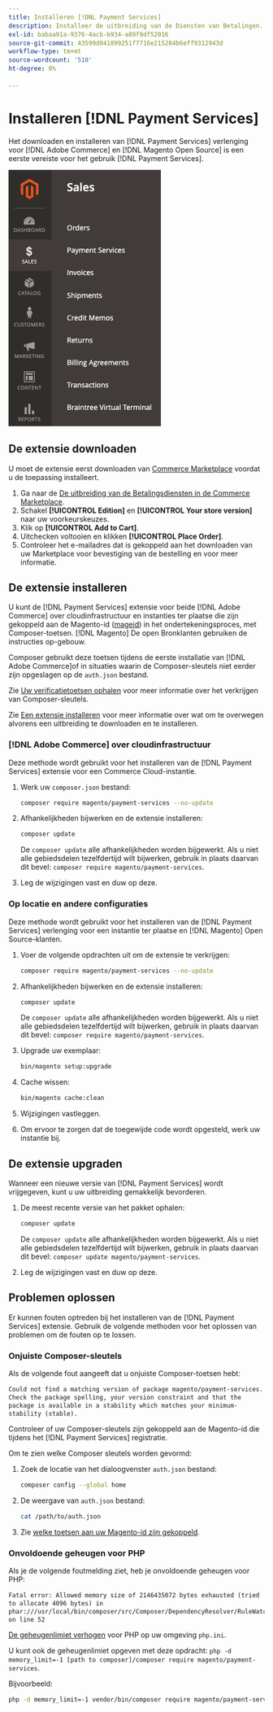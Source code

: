 ```yaml
---
title: Installeren [!DNL Payment Services]
description: Installeer de uitbreiding van de Diensten van Betalingen.
exl-id: babaa91a-9376-4acb-b934-a89f9df52016
source-git-commit: 43599d041899251f7716e215284b6eff9312943d
workflow-type: tm+mt
source-wordcount: '510'
ht-degree: 0%

---
```


# Installeren [!DNL Payment Services]

Het downloaden en installeren van [!DNL Payment Services] verlenging voor [!DNL Adobe Commerce] en [!DNL Magento Open Source] is een eerste vereiste voor het gebruik [!DNL Payment Services].

![[!DNL Payment Services] extensiebeheerweergave](assets/admin-view.png)

## De extensie downloaden

U moet de extensie eerst downloaden van [Commerce Marketplace](https://experienceleague.adobe.com/docs/commerce-admin/start/resources/commerce-marketplace.html) voordat u de toepassing installeert.

1. Ga naar de [De uitbreiding van de Betalingsdiensten in de Commerce Marketplace](https://marketplace.magento.com/magento-payment-services.html).
1. Schakel **[!UICONTROL Edition]** en **[!UICONTROL Your store version]** naar uw voorkeurskeuzes.
1. Klik op **[!UICONTROL Add to Cart]**.
1. Uitchecken voltooien en klikken **[!UICONTROL Place Order]**.
1. Controleer het e-mailadres dat is gekoppeld aan het downloaden van uw Marketplace voor bevestiging van de bestelling en voor meer informatie.

## De extensie installeren

U kunt de [!DNL Payment Services] extensie voor beide [!DNL Adobe Commerce] over cloudinfrastructuur en instanties ter plaatse die zijn gekoppeld aan de Magento-id ([mageid](https://devdocs.magento.com/marketplace/sellers/profile-personal.html#field-descriptions)) in het ondertekeningsproces, met Composer-toetsen. [!DNL Magento] De open Bronklanten gebruiken de instructies op-gebouw.

Composer gebruikt deze toetsen tijdens de eerste installatie van [!DNL Adobe Commerce]of in situaties waarin de Composer-sleutels niet eerder zijn opgeslagen op de `auth.json` bestand.

Zie [Uw verificatietoetsen ophalen](https://devdocs.magento.com/guides/v2.4/install-gde/prereq/connect-auth.html) voor meer informatie over het verkrijgen van Composer-sleutels.

Zie [Een extensie installeren](https://devdocs.magento.com/guides/v2.4/install-gde/install/cli/extensions.html) voor meer informatie over wat om te overwegen alvorens een uitbreiding te downloaden en te installeren.

### [!DNL Adobe Commerce] over cloudinfrastructuur

Deze methode wordt gebruikt voor het installeren van de [!DNL Payment Services] extensie voor een Commerce Cloud-instantie.

1. Werk uw `composer.json` bestand:

   ```bash
   composer require magento/payment-services --no-update
   ```

1. Afhankelijkheden bijwerken en de extensie installeren:

   ```bash
   composer update
   ```

   De `composer update` alle afhankelijkheden worden bijgewerkt. Als u niet alle gebiedsdelen tezelfdertijd wilt bijwerken, gebruik in plaats daarvan dit bevel: `composer require magento/payment-services`.

1. Leg de wijzigingen vast en duw op deze.

### Op locatie en andere configuraties

Deze methode wordt gebruikt voor het installeren van de [!DNL Payment Services] verlenging voor een instantie ter plaatse en [!DNL Magento] Open Source-klanten.

1. Voer de volgende opdrachten uit om de extensie te verkrijgen:

   ```bash
   composer require magento/payment-services --no-update
   ```

1. Afhankelijkheden bijwerken en de extensie installeren:

   ```bash
   composer update
   ```

   De `composer update` alle afhankelijkheden worden bijgewerkt. Als u niet alle gebiedsdelen tezelfdertijd wilt bijwerken, gebruik in plaats daarvan dit bevel: `composer require magento/payment-services`.

1. Upgrade uw exemplaar:

   ```bash
   bin/magento setup:upgrade
   ```

1. Cache wissen:

   ```bash
   bin/magento cache:clean
   ```

1. Wijzigingen vastleggen.
1. Om ervoor te zorgen dat de toegewijde code wordt opgesteld, werk uw instantie bij.

## De extensie upgraden

Wanneer een nieuwe versie van [!DNL Payment Services] wordt vrijgegeven, kunt u uw uitbreiding gemakkelijk bevorderen.

1. De meest recente versie van het pakket ophalen:

   ```bash
   composer update
   ```

   De `composer update` alle afhankelijkheden worden bijgewerkt. Als u niet alle gebiedsdelen tezelfdertijd wilt bijwerken, gebruik in plaats daarvan dit bevel: `composer update magento/payment-services`.

1. Leg de wijzigingen vast en duw op deze.

## Problemen oplossen

Er kunnen fouten optreden bij het installeren van de [!DNL Payment Services] extensie. Gebruik de volgende methoden voor het oplossen van problemen om de fouten op te lossen.

### Onjuiste Composer-sleutels

Als de volgende fout aangeeft dat u onjuiste Composer-toetsen hebt:

```terminal
Could not find a matching version of package magento/payment-services. Check the package spelling, your version constraint and that the package is available in a stability which matches your minimum-stability (stable).
```

Controleer of uw Composer-sleutels zijn gekoppeld aan de Magento-id die tijdens het [!DNL Payment Services] registratie.

Om te zien welke Composer sleutels worden gevormd:

1. Zoek de locatie van het dialoogvenster `auth.json` bestand:

   ```bash
   composer config --global home
   ```

1. De weergave van `auth.json` bestand:

   ```bash
   cat /path/to/auth.json
   ```

1. Zie [welke toetsen aan uw Magento-id zijn gekoppeld](https://devdocs.magento.com/guides/v2.4/install-gde/prereq/connect-auth.html).

### Onvoldoende geheugen voor PHP

Als je de volgende foutmelding ziet, heb je onvoldoende geheugen voor PHP:

```terminal
Fatal error: Allowed memory size of 2146435072 bytes exhausted (tried to allocate 4096 bytes) in phar:///usr/local/bin/composer/src/Composer/DependencyResolver/RuleWatchGraph.php on line 52
```

[De geheugenlimiet verhogen](https://devdocs.magento.com/cloud/project/magento-app-php-ini.html#increase-php-memory-limit) voor PHP op uw omgeving `php.ini`.

U kunt ook de geheugenlimiet opgeven met deze opdracht: `php -d memory_limit=-1 [path to composer]/composer require magento/payment-services`.

Bijvoorbeeld:

```bash
php -d memory_limit=-1 vendor/bin/composer require magento/payment-services
```
